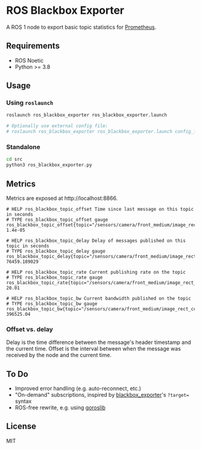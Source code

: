 # ROS Blackbox Exporter

A ROS 1 node to export basic topic statistics for [Prometheus](https://prometheus.io).

## Requirements
* ROS Noetic
* Python >= 3.8

## Usage
### Using `roslaunch`
```bash
roslaunch ros_blackbox_exporter ros_blackbox_exporter.launch

# Optionally use external config file:
# roslaunch ros_blackbox_exporter ros_blackbox_exporter.launch config_file:="my_config.yml"
``` 

### Standalone
```bash
cd src
python3 ros_blackbox_exporter.py
```

## Metrics
Metrics are exposed at http://localhost:8866.

```
# HELP ros_blackbox_topic_offset Time since last message on this topic in seconds
# TYPE ros_blackbox_topic_offset gauge
ros_blackbox_topic_offset{topic="/sensors/camera/front_medium/image_rect_color/compressed",type="sensor_msgs/CompressedImage"} 1.4e-05

# HELP ros_blackbox_topic_delay Delay of messages published on this topic in seconds
# TYPE ros_blackbox_topic_delay gauge
ros_blackbox_topic_delay{topic="/sensors/camera/front_medium/image_rect_color/compressed",type="sensor_msgs/CompressedImage"} 76459.189029

# HELP ros_blackbox_topic_rate Current publishing rate on the topic
# TYPE ros_blackbox_topic_rate gauge
ros_blackbox_topic_rate{topic="/sensors/camera/front_medium/image_rect_color/compressed",type="sensor_msgs/CompressedImage"} 20.01

# HELP ros_blackbox_topic_bw Current bandwidth published on the topic
# TYPE ros_blackbox_topic_bw gauge
ros_blackbox_topic_bw{topic="/sensors/camera/front_medium/image_rect_color/compressed",type="sensor_msgs/CompressedImage"} 396525.04
```

### Offset vs. delay
Delay is the time difference between the message's header timestamp and the current time. Offset is the interval between when the message was received by the node and the current time.

## To Do
* Improved error handling (e.g. auto-reconnect, etc.)
* "On-demand" subscriptions, inspired by [blackbox_exporter](https://github.com/prometheus/blackbox_exporter)'s `?target=` syntax
* ROS-free rewrite, e.g. using [goroslib](https://github.com/bluenviron/goroslib)

## License
MIT